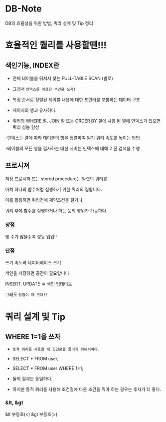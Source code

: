 # DB-Note
DB의 효율성을 위한 방법, 쿼리 설계 및 Tip 정리  



# 효율적인 퀄리를 사용할땐!!!


## 색인기능, INDEX란

- 전체 테이블을 뒤져서 찾는 FULL-TABLE SCAN (별로)

- 그래서 `인덱스를 이용한 색인을 쓰자!`

- 특정 순서로 정렬된 테이블 내용에 대한 포인터를 포함하는 데이터 구조

- 페이지의 행과 유사하다.

- 쿼리의 WHERE 절, JOIN 절 또는 ORDER BY 절에 사용 된 열에 인덱스가 있으면 쿼리 성능 향상 


-인덱스는 열에 따라 테이블의 행을 정렬하여 읽기 쿼리 속도를 높이는 방법

-테이블의 모든 행을 검사하는 대신 서버는 인덱스에 대해 2 진 검색을 수행


## 프로시져 

저장 프로시저 또는 stored procedure는 일련의 쿼리를 

마치 하나의 함수처럼 실행하기 위한 쿼리의 집합니다.

이를 활용하면 쿼리전에 제약조건을 걸거나, 

쿼리 후에 함수를 실행하거나 하는 등의 행위가 가능하다.






### 장점 

행 수가 많을수록 성능 업업!! 
 

### 단점

쓰기 속도와 데이터베이스 크기

색인을 저장하면 공간이 필요합니다

INSERT, UPDATE => 색인 업데이트

그래도 `장점이 더 크다!!`



# 쿼리 설계 및 Tip


## WHERE 1=1을 쓰자

- `동적 쿼리를 사용할 때 조건문을 줄이기 위해서이다.`

- SELECT * FROM user;

- SELECT * FROM user WHERE 1=1;

- 둘의 결과는 동일하다.

- 하지만 동적 쿼리를 사용해 조건절에 다른 조건을 줘야 하는 경우는 후자가 더 좋다.


### &lt, &gt 

&lt 부등호(<)
&gt 부등호(>)
